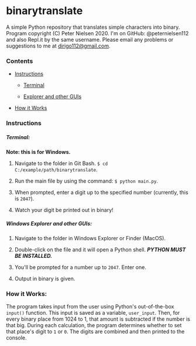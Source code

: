 # binarytranslate

A simple Python repository that translates simple characters into binary. Program copyright (C) Peter Nielsen 2020.
I'm on GitHub: @peternielsen112 and also Repl.it by the same username.
Please email any problems or suggestions to me at <dirigo112@gmail.com>.



### Contents

- [Instructions](#instructions)

    - [Terminal](#terminal)
    
    - [Explorer and other GUIs](#windows-explorer-and-other-guis)

- [How it Works](#how-it-works)



### Instructions

##### Terminal:


**Note: this is for Windows.**

1. Navigate to the folder in Git Bash. `$ cd C:/example/path/binarytranslate`.

2. Run the main file by using the command: `$ python main.py`.

3. When prompted, enter a digit up to the specified number (currently, this is `2047`).

4. Watch your digit be printed out in binary!


##### Windows Explorer and other GUIs:

1. Navigate to the folder in Windows Explorer or Finder (MacOS).

2. Double-click on the file and it will open a Python shell. ***PYTHON MUST BE INSTALLED.***

3. You'll be prompted for a number up to `2047`. Enter one.

4. Output in binary is given.


### How it Works:


The program takes input from the user using Python's out-of-the-box `input()` function. This input is saved as a variable, `user_input`. Then, for every binary place from 1024 to 1, that amount is subtracted if the number is that big. During each calculation, the program determines whether to set that place's digit to `1` or `0`. The digits are combined and then printed to the console.
